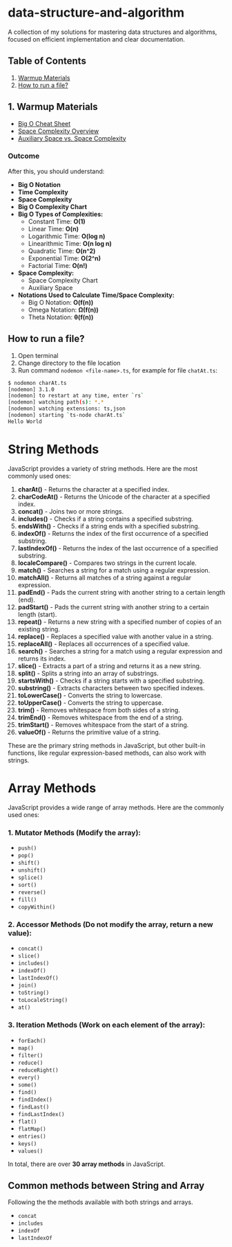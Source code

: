 # data-structure-and-algorithm

A collection of my solutions for mastering data structures and algorithms, focused on efficient implementation and clear documentation.

## Table of Contents

1. [Warmup Materials](#warmup-materials)
2. [How to run a file?](#how-to-run-a-file?)

## 1. Warmup Materials

- [Big O Cheat Sheet](https://www.freecodecamp.org/news/big-o-cheat-sheet-time-complexity-chart/)
- [Space Complexity Overview](https://www.engati.com/glossary/space-complexity)
- [Auxiliary Space vs. Space Complexity](https://www.geeksforgeeks.org/what-is-the-difference-between-auxiliary-space-and-space-complexity/)

### Outcome

After this, you should understand:

- **Big O Notation**
- **Time Complexity**
- **Space Complexity**
- **Big O Complexity Chart**
- **Big O Types of Complexities:**
  - Constant Time: **O(1)**
  - Linear Time: **O(n)**
  - Logarithmic Time: **O(log n)**
  - Linearithmic Time: **O(n log n)**
  - Quadratic Time: **O(n^2)**
  - Exponential Time: **O(2^n)**
  - Factorial Time: **O(n!)**
- **Space Complexity:**
  - Space Complexity Chart
  - Auxiliary Space
- **Notations Used to Calculate Time/Space Complexity:**
  - Big O Notation: **O(f(n))**
  - Omega Notation: **Ω(f(n))**
  - Theta Notation: **θ(f(n))**

## How to run a file?

1. Open terminal
2. Change directory to the file location
3. Run command `nodemon <file-name>.ts`, for example for file `chatAt.ts`:

```bash
$ nodemon charAt.ts
[nodemon] 3.1.0
[nodemon] to restart at any time, enter `rs`
[nodemon] watching path(s): *.*
[nodemon] watching extensions: ts,json
[nodemon] starting `ts-node charAt.ts`
Hello World
```

# String Methods

JavaScript provides a variety of string methods. Here are the most commonly used ones:

1. **charAt()** - Returns the character at a specified index.
2. **charCodeAt()** - Returns the Unicode of the character at a specified index.
3. **concat()** - Joins two or more strings.
4. **includes()** - Checks if a string contains a specified substring.
5. **endsWith()** - Checks if a string ends with a specified substring.
6. **indexOf()** - Returns the index of the first occurrence of a specified substring.
7. **lastIndexOf()** - Returns the index of the last occurrence of a specified substring.
8. **localeCompare()** - Compares two strings in the current locale.
9. **match()** - Searches a string for a match using a regular expression.
10. **matchAll()** - Returns all matches of a string against a regular expression.
11. **padEnd()** - Pads the current string with another string to a certain length (end).
12. **padStart()** - Pads the current string with another string to a certain length (start).
13. **repeat()** - Returns a new string with a specified number of copies of an existing string.
14. **replace()** - Replaces a specified value with another value in a string.
15. **replaceAll()** - Replaces all occurrences of a specified value.
16. **search()** - Searches a string for a match using a regular expression and returns its index.
17. **slice()** - Extracts a part of a string and returns it as a new string.
18. **split()** - Splits a string into an array of substrings.
19. **startsWith()** - Checks if a string starts with a specified substring.
20. **substring()** - Extracts characters between two specified indexes.
21. **toLowerCase()** - Converts the string to lowercase.
22. **toUpperCase()** - Converts the string to uppercase.
23. **trim()** - Removes whitespace from both sides of a string.
24. **trimEnd()** - Removes whitespace from the end of a string.
25. **trimStart()** - Removes whitespace from the start of a string.
26. **valueOf()** - Returns the primitive value of a string.

These are the primary string methods in JavaScript, but other built-in functions, like regular expression-based methods, can also work with strings.

# Array Methods

JavaScript provides a wide range of array methods. Here are the commonly used ones:

### 1. **Mutator Methods (Modify the array):**

- `push()`
- `pop()`
- `shift()`
- `unshift()`
- `splice()`
- `sort()`
- `reverse()`
- `fill()`
- `copyWithin()`

### 2. **Accessor Methods (Do not modify the array, return a new value):**

- `concat()`
- `slice()`
- `includes()`
- `indexOf()`
- `lastIndexOf()`
- `join()`
- `toString()`
- `toLocaleString()`
- `at()`

### 3. **Iteration Methods (Work on each element of the array):**

- `forEach()`
- `map()`
- `filter()`
- `reduce()`
- `reduceRight()`
- `every()`
- `some()`
- `find()`
- `findIndex()`
- `findLast()`
- `findLastIndex()`
- `flat()`
- `flatMap()`
- `entries()`
- `keys()`
- `values()`

In total, there are over **30 array methods** in JavaScript.

## Common methods between String and Array

Following the the methods available with both strings and arrays.

- `concat`
- `includes`
- `indexOf`
- `lastIndexOf`
